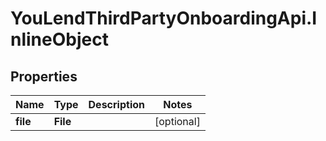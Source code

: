# YouLendThirdPartyOnboardingApi.InlineObject

## Properties

Name | Type | Description | Notes
------------ | ------------- | ------------- | -------------
**file** | **File** |  | [optional] 


